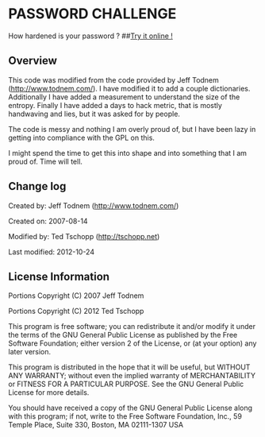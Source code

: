 PASSWORD CHALLENGE
==================

How hardened is your password ?
##[Try it online !](https://1twitif.github.io/The-Password-Challange/)


Overview
--------

This code was modified from the code provided by Jeff Todnem (http://www.todnem.com/).
I have modified it to add a couple dictionaries.  Additionally I have added a measurement
to understand the size of the entropy.  Finally I have added a days to hack metric, that
is mostly handwaving and lies, but it was asked for by people.  

The code is messy and nothing I am overly proud of, but I have been lazy in getting into 
compliance with the GPL on this.

I might spend the time to get this into shape and into something that I am proud of.  Time
will tell.

Change log
----------
Created by: Jeff Todnem (http://www.todnem.com/)

Created on: 2007-08-14

Modified by: Ted Tschopp (http://tschopp.net)

Last modified: 2012-10-24

License Information
-------------------
Portions Copyright (C) 2007 Jeff Todnem

Portions Copyright (C) 2012 Ted Tschopp

This program is free software; you can redistribute it and/or modify it
under the terms of the GNU General Public License as published by the
Free Software Foundation; either version 2 of the License, or (at your
option) any later version.

This program is distributed in the hope that it will be useful, but
WITHOUT ANY WARRANTY; without even the implied warranty of
MERCHANTABILITY or FITNESS FOR A PARTICULAR PURPOSE. See the GNU
General Public License for more details.

You should have received a copy of the GNU General Public License along
with this program; if not, write to the Free Software Foundation, Inc.,
59 Temple Place, Suite 330, Boston, MA 02111-1307 USA






